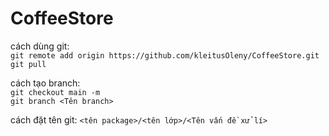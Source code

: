 # CoffeeStore

cách dùng git:
</br>
```git remote add origin https://github.com/kleitusOleny/CoffeeStore.git```
</br>
```git pull```

cách tạo branch:
</br>
```git checkout main -m```
</br>
```git branch <Tên branch>```

cách đặt tên git:
```<tên package>/<tên lớp>/<Tên vấn đề xử lí>```

